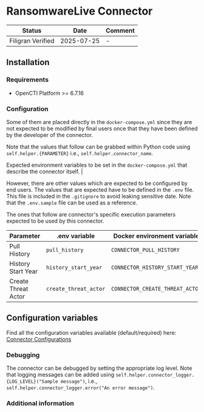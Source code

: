 # RansomwareLive Connector

<!--
General description of the connector
* What it does
* How it works
* Special requirements
* Use case description
* ...
-->

| Status            | Date       | Comment |
| ----------------- |------------| ------- |
| Filigran Verified | 2025-07-25 |    -    |

## Installation

### Requirements

- OpenCTI Platform >= 6.7.16

### Configuration

Some of them are placed directly in the `docker-compose.yml` since they are not expected to be modified by final users once that they have been defined by the developer of the connector.

Note that the values that follow can be grabbed within Python code using `self.helper.{PARAMETER}` i.e., `self.helper.connector_name`.

Expected environment variables to be set in the  `docker-compose.yml` that describe the connector itself. |

However, there are other values which are expected to be configured by end users.
The values that are expected have to be defined in the `.env` file.
This file is included in the `.gitignore` to avoid leaking sensitive date. 
Note that the `.env.sample` file can be used as a reference.

The ones that follow are connector's specific execution parameters expected to be used by this connector.

| Parameter                 | .env variable         | Docker environment variable     |
|---------------------------|-----------------------|---------------------------------|
| Pull History              | `pull_history`        | `CONNECTOR_PULL_HISTORY`        |
| History Start Year        | `history_start_year`  | `CONNECTOR_HISTORY_START_YEAR`  |
| Create Threat Actor       | `create_threat_actor` | `CONNECTOR_CREATE_THREAT_ACTOR` | 

## Configuration variables

Find all the configuration variables available (default/required) here: [Connector Configurations](./__metadata__)


### Debugging

The connector can be debugged by setting the appropriate log level.
Note that logging messages can be added using `self.helper.connector_logger.{LOG_LEVEL}("Sample message")`, i.e., `self.helper.connector_logger.error("An error message")`.

<!-- Any additional information to help future users debug and report detailed issues concerning this connector -->

### Additional information


<!--
Any additional information about this connector
* What information is ingested/updated/changed
* What should the user take into account when using this connector
* ...
-->
